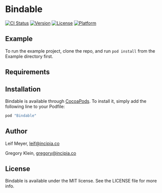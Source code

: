 # Bindable

[![CI Status](http://img.shields.io/travis/openfryer/Bindable.svg?style=flat)](https://travis-ci.org/openfryer/Bindable)
[![Version](https://img.shields.io/cocoapods/v/Bindable.svg?style=flat)](http://cocoapods.org/pods/Bindable)
[![License](https://img.shields.io/cocoapods/l/Bindable.svg?style=flat)](http://cocoapods.org/pods/Bindable)
[![Platform](https://img.shields.io/cocoapods/p/Bindable.svg?style=flat)](http://cocoapods.org/pods/Bindable)

## Example

To run the example project, clone the repo, and run `pod install` from the Example directory first.

## Requirements

## Installation

Bindable is available through [CocoaPods](http://cocoapods.org). To install
it, simply add the following line to your Podfile:

```ruby
pod "Bindable"
```

## Author

Leif Meyer, leif@incipia.co

Gregory Klein, gregory@incipia.co

## License

Bindable is available under the MIT license. See the LICENSE file for more info.
